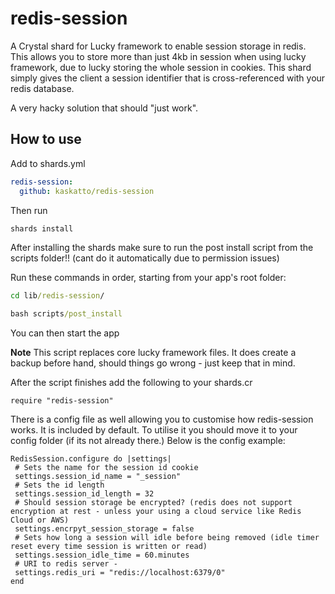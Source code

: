 # redis-session
A Crystal shard for Lucky framework to enable session storage in redis. This allows you to store more than just 4kb in session when using lucky framework, due to lucky storing the whole session in cookies. This shard simply gives the client a session identifier that is cross-referenced with your redis database. 

A very hacky solution that should "just work".

## How to use
Add to shards.yml
```yml
redis-session:
  github: kaskatto/redis-session
 ```
 Then run 
 ```cmd
 shards install
 ```
After installing the shards make sure to run the post install script from the scripts folder!! (cant do it automatically due to permission issues)

Run these commands in order, starting from your app's root folder:
```cmd
cd lib/redis-session/

bash scripts/post_install
```
You can then start the app
 
 **Note** This script replaces core lucky framework files. It does create a backup before hand, should things go wrong - just keep that in mind.
 
 After the script finishes add the following to your shards.cr
 ```crystal
 require "redis-session"
 ```
 
 There is a config file as well allowing you to customise how redis-session works. It is included by default. To utilise it you should move it to your config folder (if its not already there.) Below is the config example:
 ```crystal
RedisSession.configure do |settings|
  # Sets the name for the session id cookie
  settings.session_id_name = "_session"
  # Sets the id length
  settings.session_id_length = 32
  # Should session storage be encrypted? (redis does not support encryption at rest - unless your using a cloud service like Redis Cloud or AWS)
  settings.encrpyt_session_storage = false
  # Sets how long a session will idle before being removed (idle timer reset every time session is written or read)
  settings.session_idle_time = 60.minutes
  # URI to redis server -
  settings.redis_uri = "redis://localhost:6379/0"
end
```
